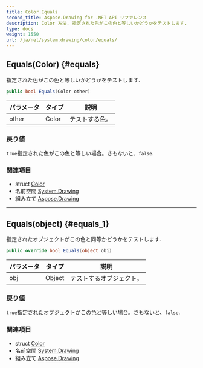 ```yaml
---
title: Color.Equals
second_title: Aspose.Drawing for .NET API リファレンス
description: Color 方法. 指定された色がこの色と等しいかどうかをテストします.
type: docs
weight: 1550
url: /ja/net/system.drawing/color/equals/
---
```

## Equals(Color) {#equals}

指定された色がこの色と等しいかどうかをテストします.

```csharp
public bool Equals(Color other)
```

| パラメータ | タイプ | 説明 |
| --- | --- | --- |
| other | Color | テストする色。 |

### 戻り値

`true`指定された色がこの色と等しい場合。さもないと、`false`.

### 関連項目

* struct [Color](../)
* 名前空間 [System.Drawing](../../color/)
* 組み立て [Aspose.Drawing](../../../)

---

## Equals(object) {#equals_1}

指定されたオブジェクトがこの色と同等かどうかをテストします.

```csharp
public override bool Equals(object obj)
```

| パラメータ | タイプ | 説明 |
| --- | --- | --- |
| obj | Object | テストするオブジェクト。 |

### 戻り値

`true`指定されたオブジェクトがこの色と等しい場合。さもないと、`false`.

### 関連項目

* struct [Color](../)
* 名前空間 [System.Drawing](../../color/)
* 組み立て [Aspose.Drawing](../../../)


